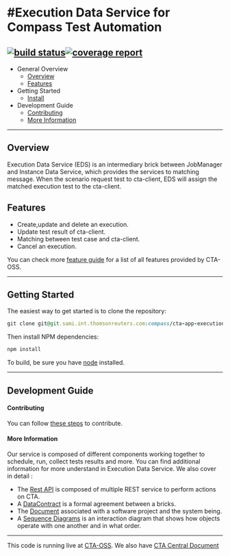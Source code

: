 #Execution Data Service for Compass Test Automation
======
[![build status](https://git.sami.int.thomsonreuters.com/compass/cta-app-executiondataservice/badges/master/build.svg)](https://git.sami.int.thomsonreuters.com/compass/cta-app-executiondataservice/commits/master)[![coverage report](https://git.sami.int.thomsonreuters.com/compass/cta-app-executiondataservice/badges/master/coverage.svg)](https://git.sami.int.thomsonreuters.com/compass/cta-app-executiondataservice/commits/master)
------
* General Overview
  * [Overview](#overview)
  * [Features](#features)
* Getting Started
  * [Install](#Getting-Started)
* Development Guide
  * [Contributing](#contributing)
  * [More Information](#more-information)
  
------

## Overview
Execution Data Service (EDS) is an intermediary brick between JobManager and Instance Data Service, which provides the services to matching message. When the scenario request test to cta-client, EDS will assign the matched execution test to the cta-client.

## Features
  * Create,update and delete an execution.
  * Update test result of cta-client.
  * Matching between test case and cta-client.
  * Cancel an execution.
  

You can check more [feature guide](https://git.sami.int.thomsonreuters.com/compass/cta/blob/master/features.md) for a list of all features provided by CTA-OSS.

------

## Getting Started
The easiest way to get started is to clone the repository:
```ruby
git clone git@git.sami.int.thomsonreuters.com:compass/cta-app-executiondataservice.git
```
Then install NPM dependencies:
```ruby
npm install
```
To build, be sure you have [node](https://nodejs.org/en/) installed.

------

## Development Guide

#### Contributing
You can follow [these steps](https://git.sami.int.thomsonreuters.com/compass/cta/blob/master/contributing.md) to contribute.

#### More Information
Our service is composed of different components working together to schedule, run, collect tests results and more. You can find additional information for more understand in Execution Data Service.
We also cover in detail :
* The [Rest API](https://git.sami.int.thomsonreuters.com/compass/cta-app-executiondataservice/wikis/restapi) is composed of multiple REST service to perform actions on CTA.
* A [DataContract](https://git.sami.int.thomsonreuters.com/compass/cta-app-executiondataservice/wikis/datacontract) is a formal agreement between a bricks.
* The [Document](https://git.sami.int.thomsonreuters.com/compass/cta-app-executiondataservice/wikis/document) associated with a software project and the system being.
* A [Sequence Diagrams](https://git.sami.int.thomsonreuters.com/compass/cta-app-executiondataservice/wikis/sequencediagram) is an interaction diagram that shows how objects operate with one another and in what order.

------

This code is running live at [CTA-OSS](https://www.). We also have [CTA Central Document](https://git.sami.int.thomsonreuters.com/compass/cta) 
